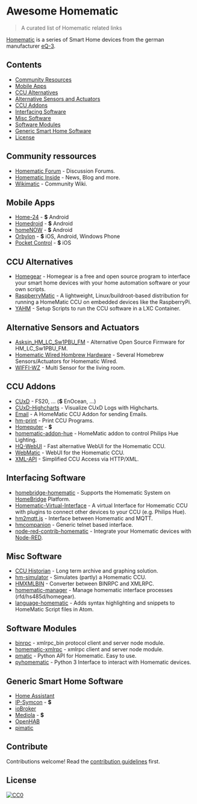# Awesome Homematic

> A curated list of Homematic related links

[Homematic](http://www.homematic.com/) is a series of Smart Home devices from the german manufacturer [eQ-3](http://www.eq-3.de). 


## Contents

- [Community Resources](#community-resources)
- [Mobile Apps](#mobile-apps)
- [CCU Alternatives](#ccu-alternatives)
- [Alternative Sensors and Actuators](#alternative-sensors-and-actuators)
- [CCU Addons](#ccu-addons)
- [Interfacing Software](#interfacing-software)
- [Misc Software](#misc-software)
- [Software Modules](#software-modules)
- [Generic Smart Home Software](#generic-smart-home-software)
- [License](License)


## Community ressources 

* [Homematic Forum](https://homematic-forum.de/) - Discussion Forums.
* [Homematic Inside](https://www.homematic-inside.de/) - News, Blog and more.
* [Wikimatic](http://www.wikimatic.de/wiki/Hauptseite) - Community Wiki.


## Mobile Apps

* [Home-24](http://www.home-24.net/index.php?page=sites/home.php&app=home24) - **$** Android 
* [Homedroid](http://www.homedroid.de/) - **$** Android
* [homeNOW](http://homenow.at) - **$** Android
* [Orbylon](https://www.orbylon.de/orbylon) - **$** iOS, Android, Windows Phone
* [Pocket Control](https://www.penzler.de) - **$** iOS


## CCU Alternatives

* [Homegear](https://www.homegear.eu/index.php/Main_Page) - Homegear is a free and open source program to interface your smart home devices with your home automation software or your own scripts.
* [RaspberryMatic](https://github.com/jens-maus/RaspberryMatic) - A lightweight, Linux/buildroot-based distribution for running a HomeMatic CCU on embedded devices like the RaspberryPi.
* [YAHM](https://github.com/leonsio/YAHM) - Setup Scripts to run the CCU software in a LXC Container.


## Alternative Sensors and Actuators

* [Asksin_HM_LC_Sw1PBU_FM](https://github.com/jabdoa2/Asksin_HM_LC_Sw1PBU_FM) - Alternative Open Source Firmware for HM_LC_Sw1PBU_FM.
* [Homematic Wired Hombrew Hardware](https://github.com/jfische) - Several Homebrew Sensors/Actuators for Homematic Wired.
* [WIFFI-WZ](https://www.stall.biz/project/der-wiffi-wz-2-0-der-wohnzimmersensor) - Multi Sensor for the living room.


## CCU Addons

* [CUxD](https://www.homematic-inside.de/software/cuxdaemon) - FS20, ... (**$** EnOcean, ...)
* [CUxD-Highcharts](https://github.com/hobbyquaker/cuxd-highcharts) - Visualize CUxD Logs with Highcharts.
* [Email](https://github.com/jens-maus/hm_email) - A HomeMatic CCU Addon for sending Emails.
* [hm-print](https://github.com/litti/hm-print) - Print CCU Programs.
* [Homeputer](https://www.contronics.de/shop/Zentralen-und-Software/homeputer-CL-Studio-4-0-Software.html) - **$**
* [homematic-addon-hue](https://github.com/j-a-n/homematic-addon-hue) - HomeMatic addon to control Philips Hue Lighting.
* [HQ-WebUI](https://github.com/hobbyquaker/hq-webui) - Fast alternative WebUI for the Homematic CCU.
* [WebMatic](http://webmatic.lmdsoft.de/tiki-index.php) - WebUI for the Homematic CCU.
* [XML-API](https://github.com/hobbyquaker/xml-api) - Simplified CCU Access via HTTP/XML.


## Interfacing Software

* [homebridge-homematic](https://github.com/thkl/homebridge-homematic) - Supports the Homematic System on [HomeBridge](https://github.com/nfarina/homebridge) Platform.
* [Homematic-Virtual-Interface](https://github.com/thkl/Homematic-Virtual-Interface) - A virtual Interface for Homematic CCU with plugins to connect other devices to your CCU (e.g. Philips Hue).
* [hm2mqtt.js](https://github.com/hobbyquaker/hm2mqtt.js) - Interface between Homematic and MQTT.
* [hmcompanion](https://github.com/owagner/hmcompanion) - Generic telnet based interface.
* [node-red-contrib-homematic](https://github.com/firsttris/node-red-contrib-homematic) - Integrate your Homematic devices with [Node-RED](https://nodered.org).


## Misc Software

* [CCU Historian](http://www.ccu-historian.de/) - Long term archive and graphing solution.
* [hm-simulator](https://github.com/hobbyquaker/hm-simulator) - Simulates (partly) a Homematic CCU.
* [HMXMLBIN](https://github.com/leonsio/HMXMLBIN) - Converter between BINRPC and XMLRPC.
* [homematic-manager](https://github.com/hobbyquaker/homematic-manager) - Manage homematic interface processes (rfd/hs485d/homegear).
* [language-homematic](https://github.com/Ayngush/language-homematic) - Adds syntax highlighting and snippets to HomeMatic Script files in Atom.

## Software Modules

* [binrpc](https://github.com/hobbyquaker/binrpc) - xmlrpc_bin protocol client and server node module.
* [homematic-xmlrpc](https://github.com/hobbyquaker/homematic-xmlrpc) - xmlrpc client and server node module.
* [pmatic](https://github.com/LarsMichelsen/pmatic) - Python API for Homematic. Easy to use.
* [pyhomematic](https://github.com/danielperna84/pyhomematic) - Python 3 Interface to interact with Homematic devices.

## Generic Smart Home Software

* [Home Assistant](https://home-assistant.io/)
* [IP-Symcon](https://www.symcon.de/) - **$**
* [ioBroker](http://www.iobroker.net/?lang=de)
* [Mediola](http://www.mediola.com/) - **$**
* [OpenHAB](https://www.openhab.org/)
* [pimatic](https://pimatic.org/)


## Contribute

Contributions welcome! Read the [contribution guidelines](contributing.md) first.


## License

[![CC0](http://i.creativecommons.org/p/zero/1.0/88x31.png)](http://creativecommons.org/publicdomain/zero/1.0/)
